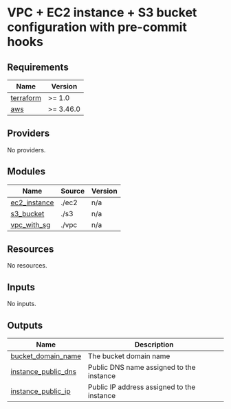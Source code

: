 
# VPC + EC2 instance + S3 bucket configuration with pre-commit hooks
<!-- BEGINNING OF PRE-COMMIT-TERRAFORM DOCS HOOK -->
## Requirements

| Name | Version |
|------|---------|
| <a name="requirement_terraform"></a> [terraform](#requirement\_terraform) | >= 1.0 |
| <a name="requirement_aws"></a> [aws](#requirement\_aws) | >= 3.46.0 |

## Providers

No providers.

## Modules

| Name | Source | Version |
|------|--------|---------|
| <a name="module_ec2_instance"></a> [ec2\_instance](#module\_ec2\_instance) | ./ec2 | n/a |
| <a name="module_s3_bucket"></a> [s3\_bucket](#module\_s3\_bucket) | ./s3 | n/a |
| <a name="module_vpc_with_sg"></a> [vpc\_with\_sg](#module\_vpc\_with\_sg) | ./vpc | n/a |

## Resources

No resources.

## Inputs

No inputs.

## Outputs

| Name | Description |
|------|-------------|
| <a name="output_bucket_domain_name"></a> [bucket\_domain\_name](#output\_bucket\_domain\_name) | The bucket domain name |
| <a name="output_instance_public_dns"></a> [instance\_public\_dns](#output\_instance\_public\_dns) | Public DNS name assigned to the instance |
| <a name="output_instance_public_ip"></a> [instance\_public\_ip](#output\_instance\_public\_ip) | Public IP address assigned to the instance |
<!-- END OF PRE-COMMIT-TERRAFORM DOCS HOOK -->
